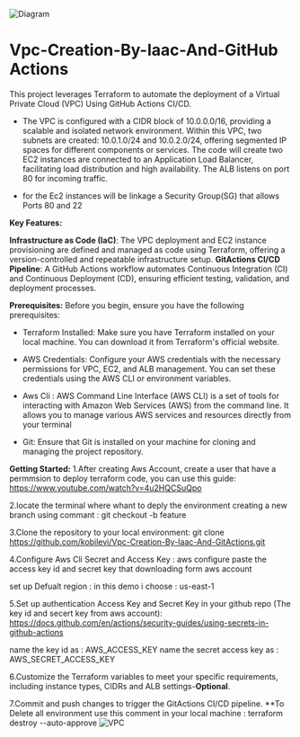 
![Diagram](https://github.com/kobilevi/Vpc-Creation-By-Iaac-And-GitActions/assets/40486401/e08a062d-e14a-475d-8ecf-b0e3456af7bc)
# Vpc-Creation-By-Iaac-And-GitHub Actions
This project leverages Terraform to automate the deployment of a Virtual Private Cloud (VPC) Using GitHub Actions CI/CD.

* The VPC is configured with a CIDR block of 10.0.0.0/16, providing a scalable and isolated network environment. Within this VPC, two subnets are created: 10.0.1.0/24 and 10.0.2.0/24, offering segmented IP spaces for different components or services.
The code will create two EC2 instances are connected to an Application Load Balancer, facilitating load distribution and high availability. The ALB listens on port 80 for incoming traffic.

* for the Ec2 instances will be linkage a Security Group(SG) that allows Ports 80 and 22
  
**Key Features:**

**Infrastructure as Code (IaC)**: The VPC deployment and EC2 instance provisioning are defined and managed as code using Terraform, offering a version-controlled and repeatable infrastructure setup.
**GitActions CI/CD Pipeline**: A GitHub Actions workflow automates Continuous Integration (CI) and Continuous Deployment (CD), ensuring efficient testing, validation, and deployment processes.

**Prerequisites:**
Before you begin, ensure you have the following prerequisites:

* Terraform Installed: Make sure you have Terraform installed on your local machine. You can download it from Terraform's official website.

* AWS Credentials: Configure your AWS credentials with the necessary permissions for VPC, EC2, and ALB management. You can set these credentials using the AWS CLI or environment variables.
* Aws Cli : AWS Command Line Interface (AWS CLI) is a set of tools for interacting with Amazon Web Services (AWS) from the command line. It allows you to manage various AWS services and resources directly from your terminal

* Git: Ensure that Git is installed on your machine for cloning and managing the project repository.

**Getting Started:**
1.After creating Aws Account, create a user that have a permmsion to deploy terraform code, you can use this guide:
https://www.youtube.com/watch?v=4u2HQCSuQpo 

2.locate the terminal where whant to deply the environment
creating a new branch using commant :
git checkout -b feature

3.Clone the repository to your local environment:
git clone https://github.com/kobilevi/Vpc-Creation-By-Iaac-And-GitActions.git

4.Configure Aws Cli Secret and Access Key :
aws configure
paste the access key id and secret key that downloading form aws account 

set up  Defualt region :
in this demo i choose : us-east-1

5.Set up authentication Access Key and Secret Key in your github repo (The key id and secert key from aws account):
https://docs.github.com/en/actions/security-guides/using-secrets-in-github-actions

name the key id as :
AWS_ACCESS_KEY
name the secret access key as :
AWS_SECRET_ACCESS_KEY



6.Customize the Terraform variables to meet your specific requirements, including instance types, CIDRs and ALB settings-**Optional**.

7.Commit and push changes to trigger the GitActions CI/CD pipeline.
**To Delete all environment use this comment in your local machine :
terraform destroy --auto-approve
![VPC](https://github.com/kobilevi/Vpc-Creation-By-Iaac-And-GitActions/assets/40486401/b7fd7849-2fa0-4569-88cf-53efe2a1b1cd)

